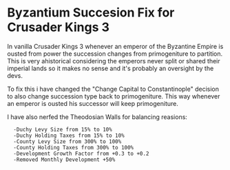 # Byzantium Succesion Fix for Crusader Kings 3
  In vanilla Crusader Kings 3 whenever an emperor of the Byzantine Empire is ousted from power the succession changes from primogeniture to partition.
  This is very ahistorical considering the emperors never split or shared their imperial lands so it makes no sense and it's probably an oversight by the devs.

  To fix this i have changed the "Change Capital to Constantinople" decision to also change succession type back to primogeniture. This way whenever an emperor is ousted his successor will keep primogeniture.

  I have also nerfed the Theodosian Walls for balancing reasions:
      
      -Duchy Levy Size from 15% to 10%
      -Duchy Holding Taxes from 15% to 10%
      -County Levy Size from 300% to 100%
      -County Holding Taxes from 300% to 100%
      -Development Growth Factor from +0.3 to +0.2
      -Removed Monthly Development +50%
